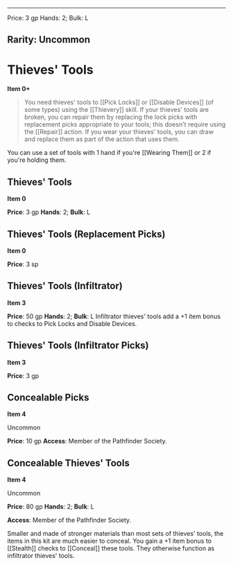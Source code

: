 
---
Price: 3 gp
Hands: 2;
Bulk: L

Rarity: Uncommon
---

# Thieves' Tools

**Item 0+**

> You need thieves' tools to [[Pick Locks]] or [[Disable Devices]] (of some types) using the [[Thievery]] skill. If your thieves' tools are broken, you can repair them by replacing the lock picks with replacement picks appropriate to your tools; this doesn't require using the [[Repair]] action. If you wear your thieves' tools, you can draw and replace them as part of the action that uses them.

You can use a set of tools with 1 hand if you're [[Wearing Them]] or 2 if you're holding them.

## Thieves' Tools

**Item 0**

**Price**: 3 gp
**Hands**: 2;
**Bulk**: L


## Thieves' Tools (Replacement Picks)

**Item 0**

**Price**: 3 sp

## Thieves' Tools (Infiltrator)

**Item 3**

**Price**: 50 gp
**Hands**: 2;
**Bulk**: L
Infiltrator thieves' tools add a +1 item bonus to checks to Pick Locks and Disable Devices.

## Thieves' Tools (Infiltrator Picks)

**Item 3**

**Price**: 3 gp

## Concealable Picks

**Item 4**

Uncommon

**Price**: 10 gp
**Access**: Member of the Pathfinder Society.

## Concealable Thieves' Tools

**Item 4**

Uncommon

**Price**: 80 gp
**Hands**: 2;
**Bulk**: L

**Access**: Member of the Pathfinder Society.

Smaller and made of stronger materials than most sets of thieves' tools, the items in this kit are much easier to conceal. You gain a +1 item bonus to [[Stealth]] checks to [[Conceal]] these tools. They otherwise function as infiltrator thieves' tools.
